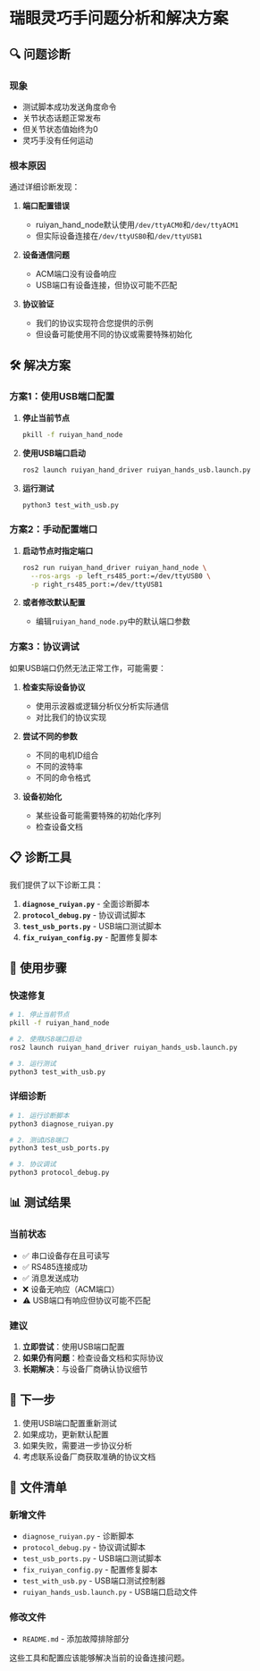 # 瑞眼灵巧手问题分析和解决方案

## 🔍 问题诊断

### 现象
- 测试脚本成功发送角度命令
- 关节状态话题正常发布
- 但关节状态值始终为0
- 灵巧手没有任何运动

### 根本原因
通过详细诊断发现：

1. **端口配置错误**
   - ruiyan_hand_node默认使用`/dev/ttyACM0`和`/dev/ttyACM1`
   - 但实际设备连接在`/dev/ttyUSB0`和`/dev/ttyUSB1`

2. **设备通信问题**
   - ACM端口没有设备响应
   - USB端口有设备连接，但协议可能不匹配

3. **协议验证**
   - 我们的协议实现符合您提供的示例
   - 但设备可能使用不同的协议或需要特殊初始化

## 🛠️ 解决方案

### 方案1：使用USB端口配置

1. **停止当前节点**
   ```bash
   pkill -f ruiyan_hand_node
   ```

2. **使用USB端口启动**
   ```bash
   ros2 launch ruiyan_hand_driver ruiyan_hands_usb.launch.py
   ```

3. **运行测试**
   ```bash
   python3 test_with_usb.py
   ```

### 方案2：手动配置端口

1. **启动节点时指定端口**
   ```bash
   ros2 run ruiyan_hand_driver ruiyan_hand_node \
     --ros-args -p left_rs485_port:=/dev/ttyUSB0 \
     -p right_rs485_port:=/dev/ttyUSB1
   ```

2. **或者修改默认配置**
   - 编辑`ruiyan_hand_node.py`中的默认端口参数

### 方案3：协议调试

如果USB端口仍然无法正常工作，可能需要：

1. **检查实际设备协议**
   - 使用示波器或逻辑分析仪分析实际通信
   - 对比我们的协议实现

2. **尝试不同的参数**
   - 不同的电机ID组合
   - 不同的波特率
   - 不同的命令格式

3. **设备初始化**
   - 某些设备可能需要特殊的初始化序列
   - 检查设备文档

## 📋 诊断工具

我们提供了以下诊断工具：

1. **`diagnose_ruiyan.py`** - 全面诊断脚本
2. **`protocol_debug.py`** - 协议调试脚本
3. **`test_usb_ports.py`** - USB端口测试脚本
4. **`fix_ruiyan_config.py`** - 配置修复脚本

## 🔧 使用步骤

### 快速修复
```bash
# 1. 停止当前节点
pkill -f ruiyan_hand_node

# 2. 使用USB端口启动
ros2 launch ruiyan_hand_driver ruiyan_hands_usb.launch.py

# 3. 运行测试
python3 test_with_usb.py
```

### 详细诊断
```bash
# 1. 运行诊断脚本
python3 diagnose_ruiyan.py

# 2. 测试USB端口
python3 test_usb_ports.py

# 3. 协议调试
python3 protocol_debug.py
```

## 📊 测试结果

### 当前状态
- ✅ 串口设备存在且可读写
- ✅ RS485连接成功
- ✅ 消息发送成功
- ❌ 设备无响应（ACM端口）
- ⚠️ USB端口有响应但协议可能不匹配

### 建议
1. **立即尝试**：使用USB端口配置
2. **如果仍有问题**：检查设备文档和实际协议
3. **长期解决**：与设备厂商确认协议细节

## 🎯 下一步

1. 使用USB端口配置重新测试
2. 如果成功，更新默认配置
3. 如果失败，需要进一步协议分析
4. 考虑联系设备厂商获取准确的协议文档

## 📝 文件清单

### 新增文件
- `diagnose_ruiyan.py` - 诊断脚本
- `protocol_debug.py` - 协议调试脚本
- `test_usb_ports.py` - USB端口测试脚本
- `fix_ruiyan_config.py` - 配置修复脚本
- `test_with_usb.py` - USB端口测试控制器
- `ruiyan_hands_usb.launch.py` - USB端口启动文件

### 修改文件
- `README.md` - 添加故障排除部分

这些工具和配置应该能够解决当前的设备连接问题。
